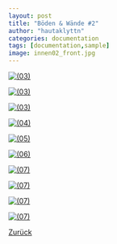 ```yaml
---
layout: post
title: "Böden & Wände #2"
author: "hautaklyttn"
categories: documentation
tags: [documentation,sample]
image: innen02_front.jpg
---
```


<a href="../assets/img/innen02_front.jpg" data-lightbox="in02" data-title="">![(03)](../assets/img/innen02_front.jpg)</a>

<a href="../assets/img/10_06_2020_(1).jpg" data-lightbox="in02" data-title="">![(03)](../assets/img/10_06_2020_(1).jpg)</a>

<a href="../assets/img/10_06_2020_(2).jpg" data-lightbox="in02" data-title="">![(03)](../assets/img/10_06_2020_(2).jpg)</a>

<a href="../assets/img/10_06_2020_(3).jpg" data-lightbox="in02" data-title="">![(04)](../assets/img/10_06_2020_(3).jpg)</a>

<a href="../assets/img/10_06_2020_(4).jpg" data-lightbox="in02" data-title="">![(05)](../assets/img/10_06_2020_(4).jpg)</a>

<a href="../assets/img/10_06_2020_(5).jpg" data-lightbox="in02" data-title="">![(06)](../assets/img/10_06_2020_(5).jpg)</a>

<a href="../assets/img/10_06_2020_(6).jpg" data-lightbox="in02" data-title="">![(07)](../assets/img/10_06_2020_(6).jpg)</a>

<a href="../assets/img/10_06_2020_(7).jpg" data-lightbox="in02" data-title="">![(07)](../assets/img/10_06_2020_(7).jpg)</a>

<a href="../assets/img/10_06_2020_(8).jpg" data-lightbox="in02" data-title="">![(07)](../assets/img/10_06_2020_(8).jpg)</a>

<a href="../assets/img/10_06_2020_(9).jpg" data-lightbox="in02" data-title="">![(07)](../assets/img/10_06_2020_(9).jpg)</a>

[Zurück](/hausblog)  
